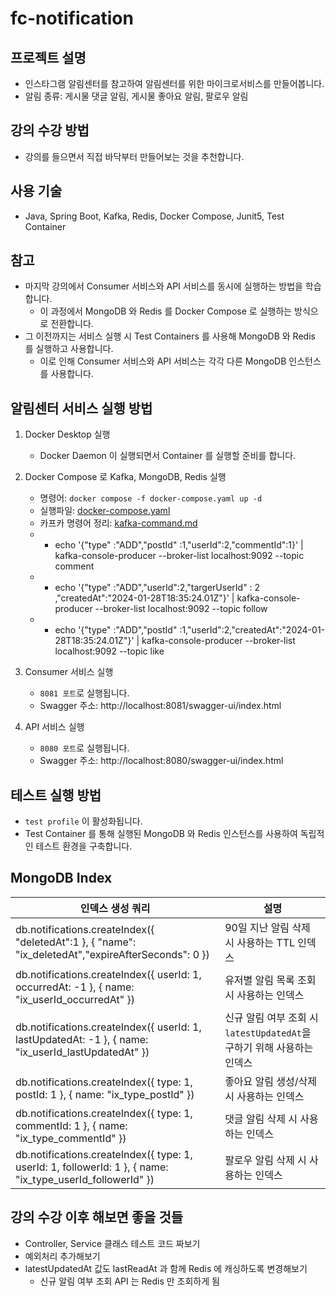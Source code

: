 # fc-notification

## 프로젝트 설명
- 인스타그램 알림센터를 참고하여 알림센터를 위한 마이크로서비스를 만들어봅니다.
- 알림 종류: 게시물 댓글 알림, 게시물 좋아요 알림, 팔로우 알림 

## 강의 수강 방법
- 강의를 들으면서 직접 바닥부터 만들어보는 것을 추천합니다.

## 사용 기술
- Java, Spring Boot, Kafka, Redis, Docker Compose, Junit5, Test Container

## 참고
- 마지막 강의에서 Consumer 서비스와 API 서비스를 동시에 실행하는 방법을 학습합니다.
  - 이 과정에서 MongoDB 와 Redis 를 Docker Compose 로 실행하는 방식으로 전환합니다.
- 그 이전까지는 서비스 실행 시 Test Containers 를 사용해 MongoDB 와 Redis 를 실행하고 사용합니다.
  - 이로 인해 Consumer 서비스와 API 서비스는 각각 다른 MongoDB 인스턴스를 사용합니다.

## 알림센터 서비스 실행 방법
1. Docker Desktop 실행
   - Docker Daemon 이 실행되면서 Container 를 실행할 준비를 합니다.
2. Docker Compose 로 Kafka, MongoDB, Redis 실행
   - 명령어: `docker compose -f docker-compose.yaml up -d`
   - 실행파일: [docker-compose.yaml](.docker%2Fdocker-compose.yaml)
   - 카프카 명령어 정리: [kafka-command.md](.kafka%2Fkafka-command.md)
   - - echo '{"type" :"ADD","postId" :1,"userId":2,"commentId":1}' | kafka-console-producer --broker-list localhost:9092 --topic comment
   - - echo '{"type" :"ADD","userId":2,"targerUserId" : 2 ,"createdAt":"2024-01-28T18:35:24.01Z"}' | kafka-console-producer --broker-list localhost:9092 --topic follow
   - - echo '{"type" :"ADD","postId" :1,"userId":2,"createdAt":"2024-01-28T18:35:24.01Z"}' | kafka-console-producer --broker-list localhost:9092 --topic like

3. Consumer 서비스 실행
   - `8081 포트`로 실행됩니다.
   - Swagger 주소: http://localhost:8081/swagger-ui/index.html
4. API 서비스 실행
   - `8080 포트`로 실행됩니다.
   - Swagger 주소: http://localhost:8080/swagger-ui/index.html

## 테스트 실행 방법
- `test profile` 이 활성화됩니다.
- Test Container 를 통해 실행된 MongoDB 와 Redis 인스턴스를 사용하여 독립적인 테스트 환경을 구축합니다.

## MongoDB Index
| 인덱스 생성 쿼리                                                                                               | 설명                                                      |
|------------------------------------------------------------------------------------------------------------|-----------------------------------------------------------|
| db.notifications.createIndex({ "deletedAt":1 }, { "name": "ix_deletedAt","expireAfterSeconds": 0 })        | 90일 지난 알림 삭제 시 사용하는 TTL 인덱스                         |
| db.notifications.createIndex({ userId: 1, occurredAt: -1 }, { name: "ix_userId_occurredAt" })              | 유저별 알림 목록 조회 시 사용하는 인덱스                            |
| db.notifications.createIndex({ userId: 1, lastUpdatedAt: -1 }, { name: "ix_userId_lastUpdatedAt" })        | 신규 알림 여부 조회 시 `latestUpdatedAt`을 구하기 위해 사용하는 인덱스 |
| db.notifications.createIndex({ type: 1, postId: 1 }, { name: "ix_type_postId" })                           | 좋아요 알림 생성/삭제 시 사용하는 인덱스                            |
| db.notifications.createIndex({ type: 1, commentId: 1 }, { name: "ix_type_commentId" })                     | 댓글 알림 삭제 시 사용하는 인덱스                                  |
| db.notifications.createIndex({ type: 1, userId: 1, followerId: 1 }, { name: "ix_type_userId_followerId" }) | 팔로우 알림 삭제 시 사용하는 인덱스                               |

## 강의 수강 이후 해보면 좋을 것들
- Controller, Service 클래스 테스트 코드 짜보기
- 예외처리 추가해보기
- latestUpdatedAt 값도 lastReadAt 과 함께 Redis 에 캐싱하도록 변경해보기
  - 신규 알림 여부 조회 API 는 Redis 만 조회하게 됨